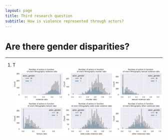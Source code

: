 ```yaml
---
layout: page
title: Third research question
subtitle: How is violence represented through actors?
---
```

# Are there gender disparities? 
* * *

1. T
![murder_violence](assets/img/gender_analysis.png)
